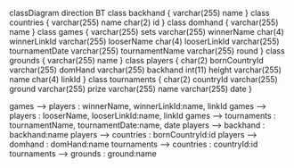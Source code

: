 classDiagram
direction BT
class backhand {
   varchar(255) name
}
class countries {
   varchar(255) name
   char(2) id
}
class domhand {
   varchar(255) name
}
class games {
   varchar(255) sets
   varchar(255) winnerName
   char(4) winnerLinkId
   varchar(255) looserName
   char(4) looserLinkId
   varchar(255) tournamentDate
   varchar(255) tournamentName
   varchar(255) round
}
class grounds {
   varchar(255) name
}
class players {
   char(2) bornCountryId
   varchar(255) domHand
   varchar(255) backhand
   int(11) height
   varchar(255) name
   char(4) linkId
}
class tournaments {
   char(2) countryId
   varchar(255) ground
   varchar(255) prize
   varchar(255) name
   varchar(255) date
}

games  -->  players : winnerName, winnerLinkId:name, linkId
games  -->  players : looserName, looserLinkId:name, linkId
games  -->  tournaments : tournamentName, tournamentDate:name, date
players  -->  backhand : backhand:name
players  -->  countries : bornCountryId:id
players  -->  domhand : domHand:name
tournaments  -->  countries : countryId:id
tournaments  -->  grounds : ground:name
